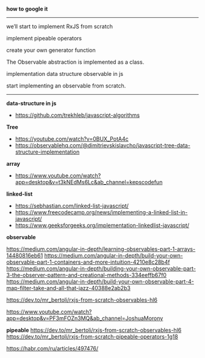 **how to google it**
****
we’ll start to implement RxJS from scratch

implement pipeable operators

create your own generator function

The Observable abstraction is implemented as a class.

implementation data structure observable in js

start implementing an observable from scratch.
****


**data-structure in js**

- https://github.com/trekhleb/javascript-algorithms

**Tree**

- https://youtube.com/watch?v=0BUX_PotA4c
- https://observablehq.com/@dimitrievskislavcho/javascript-tree-data-structure-implementation

**array**
 
- https://www.youtube.com/watch?app=desktop&v=t3kNEdMs6Lc&ab_channel=kepscodefun

**linked-list**

- https://sebhastian.com/linked-list-javascript/
- https://www.freecodecamp.org/news/implementing-a-linked-list-in-javascript/
- https://www.geeksforgeeks.org/implementation-linkedlist-javascript/

**observable**

https://medium.com/angular-in-depth/learning-observables-part-1-arrays-14480816eb61
https://medium.com/angular-in-depth/build-your-own-observable-part-1-containers-and-more-intuition-4210e8c28b4f
https://medium.com/angular-in-depth/building-your-own-observable-part-3-the-observer-pattern-and-creational-methods-334eeffb67f0
https://medium.com/angular-in-depth/build-your-own-observable-part-4-map-filter-take-and-all-that-jazz-40388e2ab2b3

https://dev.to/mr_bertoli/rxjs-from-scratch-observables-hl6

https://www.youtube.com/watch?app=desktop&v=PF3mFOZn3MQ&ab_channel=JoshuaMorony

**pipeable**
https://dev.to/mr_bertoli/rxjs-from-scratch-observables-hl6
https://dev.to/mr_bertoli/rxjs-from-scratch-pipeable-operators-1g18


https://habr.com/ru/articles/497476/
